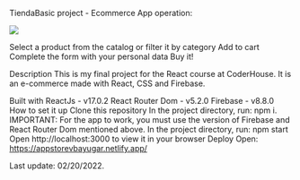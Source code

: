 
TiendaBasic project - Ecommerce
App operation:

<img src="https://i.ibb.co/V9jnt25/tienda-Basic.gif" >

Select a product from the catalog or filter it by category
Add to cart
Complete the form with your personal data
Buy it!

Description
This is my final project for the React course at CoderHouse. It is an e-commerce made with React, CSS and Firebase.

Built with
ReactJs - v17.0.2
React Router Dom - v5.2.0
Firebase - v8.8.0
How to set it up
Clone this repository
In the project directory, run: npm i. IMPORTANT: For the app to work, you must use the version of Firebase and React Router Dom mentioned above.
In the project directory, run: npm start
Open http://localhost:3000 to view it in your browser
Deploy
Open: https://appstorevbayugar.netlify.app/

Last update: 02/20/2022.